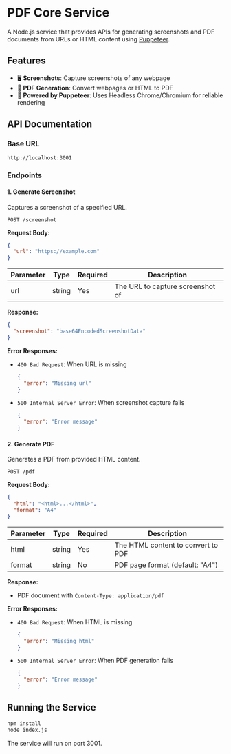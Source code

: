 # PDF Core Service

A Node.js service that provides APIs for generating screenshots and PDF documents from URLs or HTML content using [Puppeteer](https://pptr.dev/).

## Features

- 🖥️ **Screenshots**: Capture screenshots of any webpage
- 📄 **PDF Generation**: Convert webpages or HTML to PDF
- 🚀 **Powered by Puppeteer**: Uses Headless Chrome/Chromium for reliable rendering

## API Documentation

### Base URL

```
http://localhost:3001
```

### Endpoints

#### 1. Generate Screenshot

Captures a screenshot of a specified URL.

```
POST /screenshot
```

**Request Body:**

```json
{
  "url": "https://example.com"
}
```

| Parameter | Type   | Required | Description                     |
|-----------|--------|----------|---------------------------------|
| url       | string | Yes      | The URL to capture screenshot of |

**Response:**

```json
{
  "screenshot": "base64EncodedScreenshotData"
}
```

**Error Responses:**

- `400 Bad Request`: When URL is missing
  ```json
  {
    "error": "Missing url"
  }
  ```

- `500 Internal Server Error`: When screenshot capture fails
  ```json
  {
    "error": "Error message"
  }
  ```

#### 2. Generate PDF

Generates a PDF from provided HTML content.

```
POST /pdf
```

**Request Body:**

```json
{
  "html": "<html>...</html>",
  "format": "A4"
}
```

| Parameter | Type   | Required | Description                                       |
|-----------|--------|----------|---------------------------------------------------|
| html      | string | Yes      | The HTML content to convert to PDF                |
| format    | string | No       | PDF page format (default: "A4")                   |

**Response:**

- PDF document with `Content-Type: application/pdf`

**Error Responses:**

- `400 Bad Request`: When HTML is missing
  ```json
  {
    "error": "Missing html"
  }
  ```

- `500 Internal Server Error`: When PDF generation fails
  ```json
  {
    "error": "Error message"
  }
  ```

## Running the Service

```bash
npm install
node index.js
```

The service will run on port 3001.
